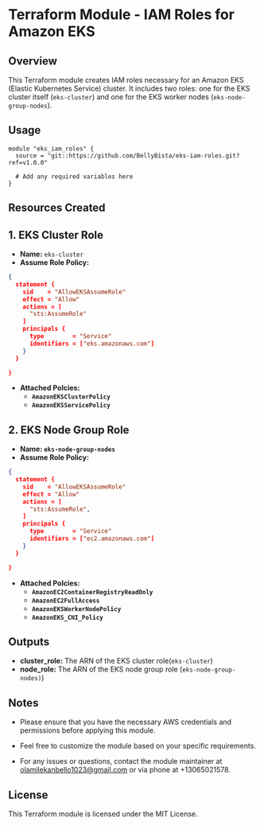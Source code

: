 # Terraform Module - IAM Roles for Amazon EKS

## Overview

This Terraform module creates IAM roles necessary for an Amazon EKS (Elastic Kubernetes Service) cluster. It includes two roles: one for the EKS cluster itself (`eks-cluster`) and one for the EKS worker nodes (`eks-node-group-nodes`).

## Usage

```hcl
module "eks_iam_roles" {
  source = "git::https://github.com/BellyBista/eks-iam-roles.git?ref=v1.0.0"

  # Add any required variables here
}
```

## Resources Created

## 1. EKS Cluster Role

- **Name:** `eks-cluster`
- **Assume Role Policy:**

```json
{
  statement {
    sid    = "AllowEKSAssumeRole"
    effect = "Allow"
    actions = [
      "sts:AssumeRole"
    ]
    principals {
      type        = "Service"
      identifiers = ["eks.amazonaws.com"]
    }
  }

}
```
- **Attached Polcies:**
  - **`AmazonEKSClusterPolicy`**
  - **`AmazonEKSServicePolicy`**

## 2. EKS Node Group Role
- **Name: `eks-node-group-nodes`**
- **Assume Role Policy:**

```json
{
  statement {
    sid    = "AllowEKSAssumeRole"
    effect = "Allow"
    actions = [
      "sts:AssumeRole",
    ]
    principals {
      type        = "Service"
      identifiers = ["ec2.amazonaws.com"]
    }
  }

}
```

- **Attached Polcies:**
  - **`AmazonEC2ContainerRegistryReadOnly`**
  - **`AmazonEC2FullAccess`**
  - **`AmazonEKSWorkerNodePolicy`**
  - **`AmazonEKS_CNI_Policy`**

## Outputs

- **cluster_role:** The ARN of the EKS cluster role(`eks-cluster`)
- **node_role:** The ARN of the EKS node group role (`eks-node-group-nodes)`)

## Notes

- Please ensure that you have the necessary AWS credentials and permissions before applying this module.

- Feel free to customize the module based on your specific requirements.

- For any issues or questions, contact the module maintainer at olamilekanbello1023@gmail.com  or via phone at +13065021578.

## License

This Terraform module is licensed under the MIT License. 